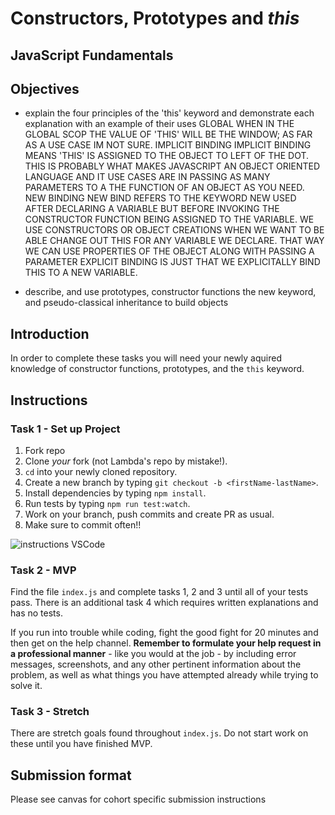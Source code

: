 # Constructors, Prototypes and _this_

## JavaScript Fundamentals

## Objectives

- explain the four principles of the 'this' keyword and demonstrate each explanation with an example of their uses
GLOBAL 
WHEN IN THE GLOBAL SCOP THE VALUE OF 'THIS' WILL BE THE WINDOW; AS FAR AS A USE  CASE IM NOT SURE. 
IMPLICIT BINDING 
IMPLICIT BINDING MEANS 'THIS' IS ASSIGNED TO THE OBJECT TO LEFT OF THE DOT. THIS IS PROBABLY WHAT MAKES JAVASCRIPT AN OBJECT ORIENTED LANGUAGE AND IT USE CASES ARE IN PASSING AS MANY PARAMETERS TO A THE FUNCTION OF AN OBJECT AS YOU NEED. 
NEW BINDING 
NEW BIND REFERS TO THE KEYWORD NEW USED AFTER DECLARING A VARIABLE BUT BEFORE INVOKING THE CONSTRUCTOR FUNCTION BEING ASSIGNED TO THE VARIABLE. WE USE CONSTRUCTORS OR OBJECT CREATIONS WHEN WE WANT TO BE ABLE CHANGE OUT THIS FOR ANY VARIABLE WE DECLARE. THAT WAY WE CAN USE PROPERTIES OF THE OBJECT ALONG WITH PASSING A PARAMETER 
EXPLICIT BINDING 
IS JUST THAT WE EXPLICITALLY BIND THIS TO A NEW VARIABLE. 

- describe, and use prototypes, constructor functions the new keyword, and pseudo-classical inheritance to build objects

## Introduction

In order to complete these tasks you will need your newly aquired knowledge of constructor functions, prototypes, and the `this` keyword.

## Instructions

### Task 1 - Set up Project

  1. Fork repo
  1. Clone _your_ fork (not Lambda's repo by mistake!).
  1. `cd` into your newly cloned repository.
  1. Create a new branch by typing `git checkout -b <firstName-lastName>`.
  1. Install dependencies by typing `npm install`.
  1. Run tests by typing `npm run test:watch`.
  1. Work on your branch, push commits and create PR as usual.
  1. Make sure to commit often!!

  <img alt='instructions VSCode' src='./instructionsVScode.png'>


### Task 2 - MVP

Find the file `index.js` and complete tasks 1, 2 and 3 until all of your tests pass.
There is an additional task 4 which requires written explanations and has no tests.

If you run into trouble while coding, fight the good fight for 20 minutes and then get on the help channel. __Remember to formulate your help request in a professional manner__ - like you would at the job - by including error messages, screenshots, and any other pertinent information about the problem, as well as what things you have attempted already while trying to solve it.

### Task 3 - Stretch 

There are stretch goals found throughout `index.js`. Do not start work on these until you have finished MVP. 

## Submission format

Please see canvas for cohort specific submission instructions
